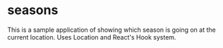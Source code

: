 # seasons
This is a sample application of showing which season is going on at the current location. Uses Location and React's Hook system.
